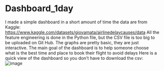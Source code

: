 # Dashboard_1day
I made a simple dashboard in a short amount of time
 the data are from Kaggle: https://www.kaggle.com/datasets/giovamata/airlinedelaycauses/data
All the feature engineering is done in the Python file, but the CSV file is too big to be uploaded on Git Hub.
The graphs are pretty basic, they are just interactive. The main goal of the dashboard is to help someone choose what is the best time and place to book their flight to avoid delays
Here is a quick view of the dashboard so you don't have to download the csv: 
![image](https://github.com/Yruamaaaa/Dashboard_1day/assets/150789471/842c0834-6cd0-48da-a9fe-7a9ae98a79da)
